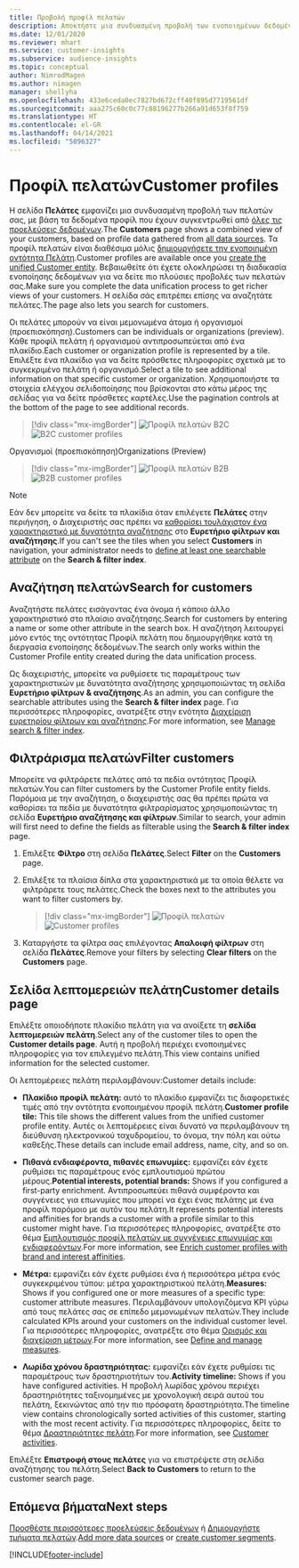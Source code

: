 ```yaml
---
title: Προβολή προφίλ πελατών
description: Αποκτήστε μια συνδυασμένη προβολή των ενοποιημένων δεδομένων του πελάτη σας.
ms.date: 12/01/2020
ms.reviewer: mhart
ms.service: customer-insights
ms.subservice: audience-insights
ms.topic: conceptual
author: NimrodMagen
ms.author: nimagen
manager: shellyha
ms.openlocfilehash: 433e6ceda0ec7827bd672cff40f895d7719561df
ms.sourcegitcommit: aaa275c60c0c77c88196277b266a91d653f8f759
ms.translationtype: HT
ms.contentlocale: el-GR
ms.lasthandoff: 04/14/2021
ms.locfileid: "5896327"
---
```

# <a name="customer-profiles"></a><span data-ttu-id="9bd19-103">Προφίλ πελατών</span><span class="sxs-lookup"><span data-stu-id="9bd19-103">Customer profiles</span></span>

<span data-ttu-id="9bd19-104">Η σελίδα **Πελάτες** εμφανίζει μια συνδυασμένη προβολή των πελατών σας, με βάση τα δεδομένα προφίλ που έχουν συγκεντρωθεί από [όλες τις προελεύσεις δεδομένων](data-sources.md).</span><span class="sxs-lookup"><span data-stu-id="9bd19-104">The **Customers** page shows a combined view of your customers, based on profile data gathered from [all data sources](data-sources.md).</span></span> <span data-ttu-id="9bd19-105">Τα προφίλ πελατών είναι διαθέσιμα μόλις [δημιουργήσετε την ενοποιημένη οντότητα Πελάτη](data-unification.md).</span><span class="sxs-lookup"><span data-stu-id="9bd19-105">Customer profiles are available once you [create the unified Customer entity](data-unification.md).</span></span> <span data-ttu-id="9bd19-106">Βεβαιωθείτε ότι έχετε ολοκληρώσει τη διαδικασία ενοποίησης δεδομένων για να δείτε πιο πλούσιες προβολές των πελατών σας.</span><span class="sxs-lookup"><span data-stu-id="9bd19-106">Make sure you complete the data unification process to get richer views of your customers.</span></span> <span data-ttu-id="9bd19-107">Η σελίδα σάς επιτρέπει επίσης να αναζητάτε πελάτες.</span><span class="sxs-lookup"><span data-stu-id="9bd19-107">The page also lets you search for customers.</span></span>

<span data-ttu-id="9bd19-108">Οι πελάτες μπορούν να είναι μεμονωμένα άτομα ή οργανισμοί (προεπισκόπηση).</span><span class="sxs-lookup"><span data-stu-id="9bd19-108">Customers can be individuals or organizations (preview).</span></span> <span data-ttu-id="9bd19-109">Κάθε προφίλ πελάτη ή οργανισμού αντιπροσωπεύεται από ένα πλακίδιο.</span><span class="sxs-lookup"><span data-stu-id="9bd19-109">Each customer or organization profile is represented by a tile.</span></span> <span data-ttu-id="9bd19-110">Επιλέξτε ένα πλακίδιο για να δείτε πρόσθετες πληροφορίες σχετικά με το συγκεκριμένο πελάτη ή οργανισμό.</span><span class="sxs-lookup"><span data-stu-id="9bd19-110">Select a tile to see additional information on that specific customer or organization.</span></span> <span data-ttu-id="9bd19-111">Χρησιμοποιήστε τα στοιχεία ελέγχου σελιδοποίησης που βρίσκονται στο κάτω μέρος της σελίδας για να δείτε πρόσθετες καρτέλες.</span><span class="sxs-lookup"><span data-stu-id="9bd19-111">Use the pagination controls at the bottom of the page to see additional records.</span></span>

> [!div class="mx-imgBorder"] 
> <span data-ttu-id="9bd19-112">![Προφίλ πελατών B2C](media/profiles-customers.png "Προφίλ πελατών B2C")</span><span class="sxs-lookup"><span data-stu-id="9bd19-112">![B2C customer profiles](media/profiles-customers.png "B2C customer profiles")</span></span>

<span data-ttu-id="9bd19-113">Οργανισμοί (προεπισκόπηση)</span><span class="sxs-lookup"><span data-stu-id="9bd19-113">Organizations (Preview)</span></span>
> [!div class="mx-imgBorder"] 
> <span data-ttu-id="9bd19-114">![Προφίλ πελατών B2B](media/profile-customers-b2b.png "Προφίλ πελατών B2B")</span><span class="sxs-lookup"><span data-stu-id="9bd19-114">![B2B customer profiles](media/profile-customers-b2b.png "B2B customer profiles")</span></span>

> [!NOTE]
> <span data-ttu-id="9bd19-115">Εάν δεν μπορείτε να δείτε τα πλακίδια όταν επιλέγετε **Πελάτες** στην περιήγηση, ο Διαχειριστής σας πρέπει να [καθορίσει τουλάχιστον ένα χαρακτηριστικό με δυνατότητα αναζήτησης](search-filter-index.md) στο **Ευρετήριο φίλτρων και αναζήτησης**.</span><span class="sxs-lookup"><span data-stu-id="9bd19-115">If you can't see the tiles when you select **Customers** in navigation, your administrator needs to [define at least one searchable attribute](search-filter-index.md) on the **Search & filter index**.</span></span>

## <a name="search-for-customers"></a><span data-ttu-id="9bd19-116">Αναζήτηση πελατών</span><span class="sxs-lookup"><span data-stu-id="9bd19-116">Search for customers</span></span>

<span data-ttu-id="9bd19-117">Αναζητήστε πελάτες εισάγοντας ένα όνομα ή κάποιο άλλο χαρακτηριστικό στο πλαίσιο αναζήτησης.</span><span class="sxs-lookup"><span data-stu-id="9bd19-117">Search for customers by entering a name or some other attribute in the search box.</span></span> <span data-ttu-id="9bd19-118">Η αναζήτηση λειτουργεί μόνο εντός της οντότητας Προφίλ πελάτη που δημιουργήθηκε κατά τη διεργασία ενοποίησης δεδομένων.</span><span class="sxs-lookup"><span data-stu-id="9bd19-118">The search only works within the Customer Profile entity created during the data unification process.</span></span>

<span data-ttu-id="9bd19-119">Ως διαχειριστής, μπορείτε να ρυθμίσετε τις παραμέτρους των χαρακτηριστικών με δυνατότητα αναζήτησης χρησιμοποιώντας τη σελίδα **Ευρετήριο φίλτρων & αναζήτησης**.</span><span class="sxs-lookup"><span data-stu-id="9bd19-119">As an admin, you can configure the searchable attributes using the **Search & filter index** page.</span></span> <span data-ttu-id="9bd19-120">Για περισσότερες πληροφορίες, ανατρέξτε στην ενότητα [Διαχείριση ευρετηρίου φίλτρων και αναζήτησης](search-filter-index.md).</span><span class="sxs-lookup"><span data-stu-id="9bd19-120">For more information, see [Manage search & filter index](search-filter-index.md).</span></span>

## <a name="filter-customers"></a><span data-ttu-id="9bd19-121">Φιλτράρισμα πελατών</span><span class="sxs-lookup"><span data-stu-id="9bd19-121">Filter customers</span></span>

<span data-ttu-id="9bd19-122">Μπορείτε να φιλτράρετε πελάτες από τα πεδία οντότητας Προφίλ πελατών.</span><span class="sxs-lookup"><span data-stu-id="9bd19-122">You can filter customers by the Customer Profile entity fields.</span></span> <span data-ttu-id="9bd19-123">Παρόμοια με την αναζήτηση, ο διαχειριστής σας θα πρέπει πρώτα να καθορίσει τα πεδία με δυνατότητα φιλτραρίσματος χρησιμοποιώντας τη σελίδα **Ευρετήριο αναζήτησης και φίλτρων**.</span><span class="sxs-lookup"><span data-stu-id="9bd19-123">Similar to search, your admin will first need to define the fields as filterable using the **Search & filter index** page.</span></span>

1. <span data-ttu-id="9bd19-124">Επιλέξτε **Φίλτρο** στη σελίδα **Πελάτες**.</span><span class="sxs-lookup"><span data-stu-id="9bd19-124">Select **Filter** on the **Customers** page.</span></span>

2. <span data-ttu-id="9bd19-125">Επιλέξτε τα πλαίσια δίπλα στα χαρακτηριστικά με τα οποία θέλετε να φιλτράρετε τους πελάτες.</span><span class="sxs-lookup"><span data-stu-id="9bd19-125">Check the boxes next to the attributes you want to filter customers by.</span></span>

   > [!div class="mx-imgBorder"] 
   > <span data-ttu-id="9bd19-126">![Προφίλ πελατών](media/profiles-customers3.png "Προφίλ πελατών")</span><span class="sxs-lookup"><span data-stu-id="9bd19-126">![Customer profiles](media/profiles-customers3.png "Customer profiles")</span></span>

3. <span data-ttu-id="9bd19-127">Καταργήστε τα φίλτρα σας επιλέγοντας **Απαλοιφή φίλτρων** στη σελίδα **Πελάτες**.</span><span class="sxs-lookup"><span data-stu-id="9bd19-127">Remove your filters by selecting **Clear filters** on the **Customers** page.</span></span>

##  <a name="customer-details-page"></a><span data-ttu-id="9bd19-128">Σελίδα λεπτομερειών πελάτη</span><span class="sxs-lookup"><span data-stu-id="9bd19-128">Customer details page</span></span>

<span data-ttu-id="9bd19-129">Επιλέξτε οποιοδήποτε πλακίδιο πελάτη για να ανοίξετε τη **σελίδα λεπτομερειών πελάτη**.</span><span class="sxs-lookup"><span data-stu-id="9bd19-129">Select any of the customer tiles to open the **Customer details page**.</span></span> <span data-ttu-id="9bd19-130">Αυτή η προβολή περιέχει ενοποιημένες πληροφορίες για τον επιλεγμένο πελάτη.</span><span class="sxs-lookup"><span data-stu-id="9bd19-130">This view contains unified information for the selected customer.</span></span>

<span data-ttu-id="9bd19-131">Οι λεπτομέρειες πελάτη περιλαμβάνουν:</span><span class="sxs-lookup"><span data-stu-id="9bd19-131">Customer details include:</span></span>

-   <span data-ttu-id="9bd19-132">**Πλακίδιο προφίλ πελάτη:** αυτό το πλακίδιο εμφανίζει τις διαφορετικές τιμές από την οντότητα ενοποιημένου προφίλ πελάτη.</span><span class="sxs-lookup"><span data-stu-id="9bd19-132">**Customer profile tile:** This tile shows the different values from the unified customer profile entity.</span></span> <span data-ttu-id="9bd19-133">Αυτές οι λεπτομέρειες είναι δυνατό να περιλαμβάνουν τη διεύθυνση ηλεκτρονικού ταχυδρομείου, το όνομα, την πόλη και ούτω καθεξής.</span><span class="sxs-lookup"><span data-stu-id="9bd19-133">These details can include email address, name, city, and so on.</span></span> 

-   <span data-ttu-id="9bd19-134">**Πιθανά ενδιαφέροντα, πιθανές επωνυμίες:** εμφανίζει εάν έχετε ρυθμίσει τις παραμέτρους ενός εμπλουτισμού πρώτου μέρους.</span><span class="sxs-lookup"><span data-stu-id="9bd19-134">**Potential interests, potential brands:** Shows if you configured a first-party enrichment.</span></span> <span data-ttu-id="9bd19-135">Αντιπροσωπεύει πιθανά συμφέροντα και συγγένειες για επωνυμίες που μπορεί να έχει ένας πελάτης με ένα προφίλ παρόμοιο με αυτόν του πελάτη.</span><span class="sxs-lookup"><span data-stu-id="9bd19-135">It represents potential interests and affinities for brands a customer with a profile similar to this customer might have.</span></span> <span data-ttu-id="9bd19-136">Για περισσότερες πληροφορίες, ανατρέξτε στο θέμα [Εμπλουτισμός προφίλ πελατών με συγγένειες επωνυμίας και ενδιαφερόντων](enrichment-microsoft.md).</span><span class="sxs-lookup"><span data-stu-id="9bd19-136">For more information, see [Enrich customer profiles with brand and interest affinities](enrichment-microsoft.md).</span></span>

-   <span data-ttu-id="9bd19-137">**Μέτρα:** εμφανίζει εάν έχετε ρυθμίσει ένα ή περισσότερα μέτρα ενός συγκεκριμένου τύπου: μέτρα χαρακτηριστικού πελάτη.</span><span class="sxs-lookup"><span data-stu-id="9bd19-137">**Measures:** Shows if you configured one or more measures of a specific type: customer attribute measures.</span></span> <span data-ttu-id="9bd19-138">Περιλαμβάνουν υπολογιζόμενα KPI γύρω από τους πελάτες σας σε επίπεδο μεμονωμένων πελατών.</span><span class="sxs-lookup"><span data-stu-id="9bd19-138">They include calculated KPIs around your customers on the individual customer level.</span></span> <span data-ttu-id="9bd19-139">Για περισσότερες πληροφορίες, ανατρέξτε στο θέμα [Ορισμός και διαχείριση μέτρων](measures.md).</span><span class="sxs-lookup"><span data-stu-id="9bd19-139">For more information, see [Define and manage measures](measures.md).</span></span>

-   <span data-ttu-id="9bd19-140">**Λωρίδα χρόνου δραστηριότητας:** εμφανίζει εάν έχετε ρυθμίσει τις παραμέτρους των δραστηριοτήτων του.</span><span class="sxs-lookup"><span data-stu-id="9bd19-140">**Activity timeline:** Shows if you have configured activities.</span></span> <span data-ttu-id="9bd19-141">Η προβολή λωρίδας χρόνου περιέχει δραστηριότητες ταξινομημένες με χρονολογική σειρά αυτού του πελάτη, ξεκινώντας από την πιο πρόσφατη δραστηριότητα.</span><span class="sxs-lookup"><span data-stu-id="9bd19-141">The timeline view contains chronologically sorted activities of this customer, starting with the most recent activity.</span></span> <span data-ttu-id="9bd19-142">Για περισσότερες πληροφορίες, δείτε το θέμα [Δραστηριότητες πελάτη](activities.md).</span><span class="sxs-lookup"><span data-stu-id="9bd19-142">For more information, see [Customer activities](activities.md).</span></span>

<span data-ttu-id="9bd19-143">Επιλέξτε **Επιστροφή στους πελάτες** για να επιστρέψετε στη σελίδα αναζήτησης του πελάτη.</span><span class="sxs-lookup"><span data-stu-id="9bd19-143">Select **Back to Customers** to return to the customer search page.</span></span>

## <a name="next-steps"></a><span data-ttu-id="9bd19-144">Επόμενα βήματα</span><span class="sxs-lookup"><span data-stu-id="9bd19-144">Next steps</span></span>

<span data-ttu-id="9bd19-145">[Προσθέστε περισσότερες προελεύσεις δεδομένων](data-sources.md) ή [Δημιουργήστε τμήματα πελατών](segments.md).</span><span class="sxs-lookup"><span data-stu-id="9bd19-145">[Add more data sources](data-sources.md) or [create customer segments](segments.md).</span></span>


[!INCLUDE[footer-include](../includes/footer-banner.md)]